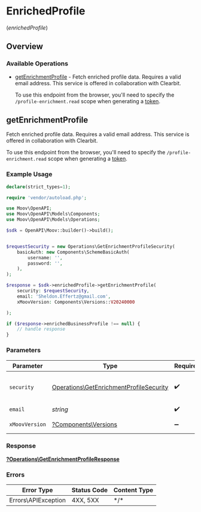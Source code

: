 # EnrichedProfile
(*enrichedProfile*)

## Overview

### Available Operations

* [getEnrichmentProfile](#getenrichmentprofile) -   Fetch enriched profile data. Requires a valid email address. This service is offered in collaboration with Clearbit. 

  To use this endpoint from the browser, you'll need to specify the `/profile-enrichment.read` scope when generating a [token](https://docs.moov.io/api/authentication/access-tokens/).

## getEnrichmentProfile

  Fetch enriched profile data. Requires a valid email address. This service is offered in collaboration with Clearbit. 

  To use this endpoint from the browser, you'll need to specify the `/profile-enrichment.read` scope when generating a [token](https://docs.moov.io/api/authentication/access-tokens/).

### Example Usage

```php
declare(strict_types=1);

require 'vendor/autoload.php';

use Moov\OpenAPI;
use Moov\OpenAPI\Models\Components;
use Moov\OpenAPI\Models\Operations;

$sdk = OpenAPI\Moov::builder()->build();


$requestSecurity = new Operations\GetEnrichmentProfileSecurity(
    basicAuth: new Components\SchemeBasicAuth(
        username: '',
        password: '',
    ),
);

$response = $sdk->enrichedProfile->getEnrichmentProfile(
    security: $requestSecurity,
    email: 'Sheldon.Effertz@gmail.com',
    xMoovVersion: Components\Versions::V20240000

);

if ($response->enrichedBusinessProfile !== null) {
    // handle response
}
```

### Parameters

| Parameter                                                                                          | Type                                                                                               | Required                                                                                           | Description                                                                                        |
| -------------------------------------------------------------------------------------------------- | -------------------------------------------------------------------------------------------------- | -------------------------------------------------------------------------------------------------- | -------------------------------------------------------------------------------------------------- |
| `security`                                                                                         | [Operations\GetEnrichmentProfileSecurity](../../Models/Operations/GetEnrichmentProfileSecurity.md) | :heavy_check_mark:                                                                                 | The security requirements to use for the request.                                                  |
| `email`                                                                                            | *string*                                                                                           | :heavy_check_mark:                                                                                 | N/A                                                                                                |
| `xMoovVersion`                                                                                     | [?Components\Versions](../../Models/Components/Versions.md)                                        | :heavy_minus_sign:                                                                                 | Specify an API version.                                                                            |

### Response

**[?Operations\GetEnrichmentProfileResponse](../../Models/Operations/GetEnrichmentProfileResponse.md)**

### Errors

| Error Type          | Status Code         | Content Type        |
| ------------------- | ------------------- | ------------------- |
| Errors\APIException | 4XX, 5XX            | \*/\*               |